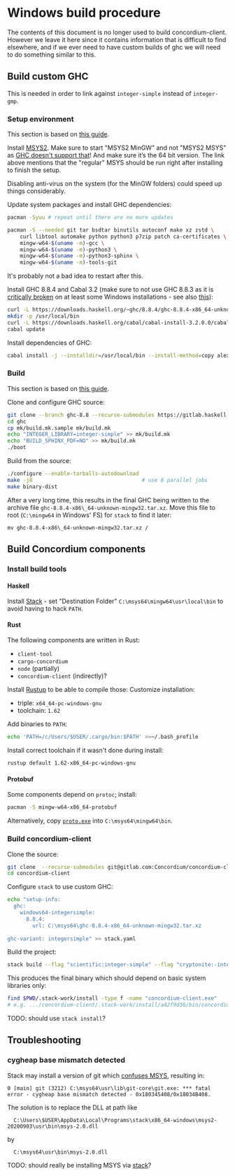 # Windows build procedure

The contents of this document is no longer used to build concordium-client.
However we leave it here since it contains information that is difficult to
find elsewhere, and if we ever need to have custom builds of ghc we will need to
do something similar to this.

## Build custom GHC

This is needed in order to link against `integer-simple` instead of `integer-gmp`.

### Setup environment

This section is based on [this guide](https://gitlab.haskell.org/ghc/ghc/-/wikis/building/preparation/windows).

Install [MSYS2](http://repo.msys2.org/distrib/x86_64/). Make sure to start "MSYS2 MinGW" and not "MSYS2 MSYS" as
[GHC doesn't support that](https://gitlab.haskell.org/ghc/ghc/-/wikis/building/preparation/windows)!
And make sure it’s the 64 bit version.
The link above mentions that the "regular" MSYS should be run right after installing to finish the setup.

Disabling anti-virus on the system (for the MinGW folders) could speed up things considerably.

Update system packages and install GHC dependencies:

```sh
pacman -Syuu # repeat until there are no more updates

pacman -S --needed git tar bsdtar binutils autoconf make xz zstd \
    curl libtool automake python python3 p7zip patch ca-certificates \
    mingw-w64-$(uname -m)-gcc \
    mingw-w64-$(uname -m)-python3 \
    mingw-w64-$(uname -m)-python3-sphinx \
    mingw-w64-$(uname -m)-tools-git
```

It's probably not a bad idea to restart after this.

Install GHC 8.8.4 and Cabal 3.2
(make sure to not use GHC 8.8.3 as it is [critically broken](https://gitlab.haskell.org/ghc/ghc/-/issues/17926)
on at least some Windows installations - see also [this](https://gitlab.haskell.org/ghc/ghc/-/issues/18496)):

```sh
curl -L https://downloads.haskell.org/~ghc/8.8.4/ghc-8.8.4-x86_64-unknown-mingw32.tar.xz | tar -xJ -C /mingw64 --strip-components=1 # "mingw32" is not a typo
mkdir -p /usr/local/bin
curl -L https://downloads.haskell.org/cabal/cabal-install-3.2.0.0/cabal-install-3.2.0.0-x86_64-unknown-mingw32.zip | bsdtar -xzf- -C /usr/local/bin
cabal update
```

Install dependencies of GHC:

```sh
cabal install -j --installdir=/usr/local/bin --install-method=copy alex happy hscolour
```

### Build

This section is based on [this guide](https://gitlab.haskell.org/ghc/ghc/-/wikis/building/quick-start).

Clone and configure GHC source:

```sh
git clone --branch ghc-8.8 --recurse-submodules https://gitlab.haskell.org/ghc/ghc.git
cd ghc
cp mk/build.mk.sample mk/build.mk
echo "INTEGER_LIBRARY=integer-simple" >> mk/build.mk
echo "BUILD_SPHINX_PDF=NO" >> mk/build.mk
./boot
```

Build from the source:

```sh
./configure --enable-tarballs-autodownload
make -j8                                   # use 8 parallel jobs
make binary-dist
```

After a very long time, this results in the final GHC being written to the archive file
`ghc-8.8.4-x86\_64-unknown-mingw32.tar.xz`.
Move this file to root (`C:\mingw64` in Windows' FS) for `stack` to find it later:

```
mv ghc-8.8.4-x86\_64-unknown-mingw32.tar.xz /
```

## Build Concordium components

### Install build tools

#### Haskell

Install [Stack](https://get.haskellstack.org/stable/windows-x86_64-installer.exe) - set "Destination Folder"
`C:\msys64\mingw64\usr\local\bin` to avoid having to hack `PATH`.

#### Rust

The following components are written in Rust:

- `client-tool`
- `cargo-concordium`
- `node` (partially)
- `concordium-client` (indirectly)?

Install [Rustup](https://www.rust-lang.org/tools/install) to be able to compile those:
Customize installation:
- triple: `x64_64-pc-windows-gnu`
- toolchain: `1.62`

Add binaries to `PATH`:

```sh
echo 'PATH=/c/Users/$USER/.cargo/bin:$PATH' >>~/.bash_profile
```

Install correct toolchain if it wasn't done during install:

```sh
rustup default 1.62-x86_64-pc-windows-gnu
```

#### Protobuf

Some components depend on `protoc`; install:

```sh
pacman -S mingw-w64-x86_64-protobuf
```

Alternatively, copy [`proto.exe`](https://github.com/protocolbuffers/protobuf/releases/download/v3.14.0/protoc-3.14.0-win64.zip) into `C:\msys64\mingw64\bin`.

### Build concordium-client

Clone the source:

```sh
git clone  --recurse-submodules git@gitlab.com:Concordium/concordium-client
cd concordium-client
```

Configure `stack` to use custom GHC:

```sh
echo "setup-info: 
  ghc:  
    windows64-integersimple: 
      8.8.4:  
        url: C:\msys64\ghc-8.8.4-x86_64-unknown-mingw32.tar.xz
        
ghc-variant: integersimple" >> stack.yaml
```

Build the project:

```sh
stack build --flag "scientific:integer-simple" --flag "cryptonite:-integer-gmp" --flag "integer-logarithms:-integer-gmp" --flag "hashable:-integer-gmp" --force-dirty
```

This produces the final binary which should depend on basic system libraries only:

```sh
find $PWD/.stack-work/install -type f -name "concordium-client.exe"
# e.g. .../concordium-client/.stack-work/install/a42f9d36/bin/concordium-client.exe
```

TODO: should use `stack install`?

## Troubleshooting

### cygheap base mismatch detected

Stack may install a version of git which [confuses MSYS](https://stackoverflow.com/a/60525817/883073), resulting in:

```
0 [main] git (3212) C:\msys64\usr\lib\git-core\git.exe: *** fatal error - cygheap base mismatch detected - 0x180345408/0x18034B408.
```

The solution is to replace the DLL at path like
```
  C:\Users\$USER\AppData\Local\Programs\stack\x86_64-windows\msys2-20200903\usr\bin\msys-2.0.dll
```
by
```
  C:\msys64\usr\bin\msys-2.0.dll
```

TODO: should really be installing MSYS via
[stack](https://docs.haskellstack.org/en/stable/developing_on_windows/)?
